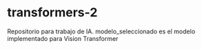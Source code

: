 # transformers-2
Repositorio para trabajo de IA.
modelo_seleccionado es el modelo implementado para Vision Transformer
